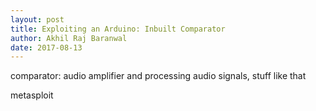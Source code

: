 ```yaml
---
layout: post
title: Exploiting an Arduino: Inbuilt Comparator
author: Akhil Raj Baranwal
date: 2017-08-13
---
```


comparator: audio amplifier and processing audio signals, stuff like that

metasploit
